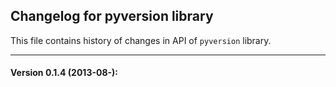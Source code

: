 ## Changelog for pyversion library

This file contains history of changes in API of `pyversion` library.


----

#### Version 0.1.4 (2013-08-):

